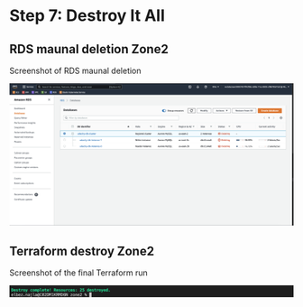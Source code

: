 # Step 7: Destroy It All


## RDS maunal deletion Zone2

Screenshot of RDS maunal deletion 

![rds_destroy_zone1](img/rds_destroy_zone1.png)


## Terraform destroy Zone2


Screenshot of the final Terraform run 


![Terraform destroy](img/terraform_destroy_zone2.png)